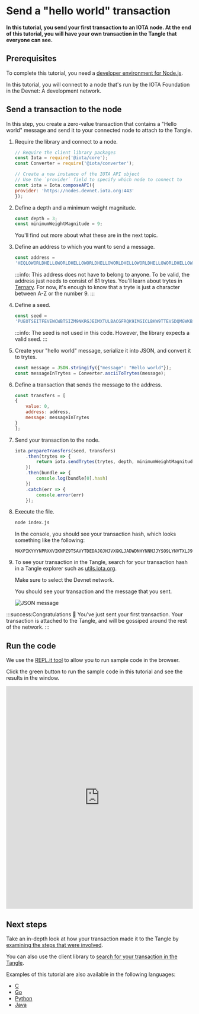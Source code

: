 # Send a "hello world" transaction

**In this tutorial, you send your first transaction to an IOTA node. At the end of this tutorial, you will have your own transaction in the Tangle that everyone can see.**

## Prerequisites

To complete this tutorial, you need a [developer environment for Node.js](../first-steps/set-up-env.md).

In this tutorial, you will connect to a node that's run by the IOTA Foundation in the Devnet: A development network.

## Send a transaction to the node

In this step, you create a zero-value transaction that contains a "Hello world" message and send it to your connected node to attach to the Tangle.

1. Require the library and connect to a node.

    ```js
    // Require the client library packages
    const Iota = require('@iota/core');
    const Converter = require('@iota/converter');

    // Create a new instance of the IOTA API object
    // Use the `provider` field to specify which node to connect to
    const iota = Iota.composeAPI({
    provider: 'https://nodes.devnet.iota.org:443'
    });
    ```

1. Define a depth and a minimum weight magnitude.

    ```js
    const depth = 3;
    const minimumWeightMagnitude = 9;
    ```

    You'll find out more about what these are in the next topic.

2. Define an address to which you want to send a message.

    ```js
    const address =
    'HEQLOWORLDHELLOWORLDHELLOWORLDHELLOWORLDHELLOWORLDHELLOWORLDHELLOWORLDHELLOWOR99D';
    ```

    :::info:
    This address does not have to belong to anyone. To be valid, the address just needs to consist of 81 trytes. You'll learn about trytes in [Ternary](../the-tangle/ternary.md). For now, it's enough to know that a tryte is just a character between A-Z or the number 9.
    :::

3. Define a seed.

    ```js
    const seed =
    'PUEOTSEITFEVEWCWBTSIZM9NKRGJEIMXTULBACGFRQK9IMGICLBKW9TTEVSDQMGWKBXPVCBMMCXWMNPDX';
    ```

    :::info:
    The seed is not used in this code. However, the library expects a valid seed.
    :::

4. Create your "hello world" message, serialize it into JSON, and convert it to trytes.

    ```js
    const message = JSON.stringify({"message": "Hello world"});
    const messageInTrytes = Converter.asciiToTrytes(message);
    ```

5. Define a transaction that sends the message to the address.

    ```js
    const transfers = [
    {
        value: 0,
        address: address,
        message: messageInTrytes
    }
    ];
    ```

6. Send your transaction to the node.

    ```js
   iota.prepareTransfers(seed, transfers)
        .then(trytes => {
            return iota.sendTrytes(trytes, depth, minimumWeightMagnitude);
        })
        .then(bundle => {
            console.log(bundle[0].hash)
        })
        .catch(err => {
            console.error(err)
        });
   ```

7. Execute the file.

    ```bash
    node index.js
    ```

    In the console, you should see your transaction hash, which looks something like the following:

    ```
    MAXPIKYYYNPRXXVIKNPZ9TSAVYTDEDAJOJHJVXGKLJADWDNHYNNNJJYSO9LYNVTXLJ9URVGMAEDPA9999
    ```

8. To see your transaction in the Tangle, search for your transaction hash in a Tangle explorer such as [utils.iota.org](https://utils.iota.org/).

    Make sure to select the Devnet network.

    You should see your transaction and the message that you sent.

    ![JSON message](../images/json-message.png)

:::success:Congratulations :tada:
You've just sent your first transaction. Your transaction is attached to the Tangle, and will be gossiped around the rest of the network.
:::

## Run the code

We use the [REPL.it tool](https://repl.it) to allow you to run sample code in the browser.

Click the green button to run the sample code in this tutorial and see the results in the window.

<iframe height="600px" width="100%" src="https://repl.it/@jake91/Send-a-hello-world-transaction?lite=true" scrolling="no" frameborder="no" allowtransparency="true" allowfullscreen="true" sandbox="allow-forms allow-pointer-lock allow-popups allow-same-origin allow-scripts allow-modals"></iframe>

## Next steps

Take an in-depth look at how your transaction made it to the Tangle by [examining the steps that were involved](../first-steps/sending-transactions.md).

You can also use the client library to [search for your transaction in the Tangle](root://core/1.0/tutorials/js/read-transactions.md).

Examples of this tutorial are also available in the following languages:

- [C](root://core/1.0/tutorials/c/send-your-first-bundle.md)
- [Go](root://core/1.0/tutorials/go/send-your-first-bundle.md)
- [Python](root://core/1.0/tutorials/python/send-your-first-bundle.md)
- [Java](root://core/1.0/tutorials/java/send-your-first-bundle.md)
